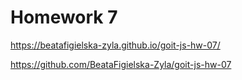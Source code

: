 # Homework 7

https://beatafigielska-zyla.github.io/goit-js-hw-07/

https://github.com/BeataFigielska-Zyla/goit-js-hw-07
